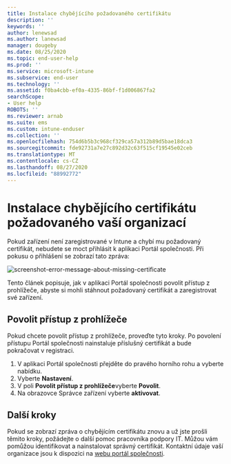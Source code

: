 ```yaml
---
title: Instalace chybějícího požadovaného certifikátu
description: ''
keywords: ''
author: lenewsad
ms.author: lanewsad
manager: dougeby
ms.date: 08/25/2020
ms.topic: end-user-help
ms.prod: ''
ms.service: microsoft-intune
ms.subservice: end-user
ms.technology: ''
ms.assetid: f0ba4cbb-ef0a-4335-86bf-f1d006867fa2
searchScope:
- User help
ROBOTS: ''
ms.reviewer: arnab
ms.suite: ems
ms.custom: intune-enduser
ms.collection: ''
ms.openlocfilehash: 754d6b5b3c968cf329ca57a312b89d5bae18dca3
ms.sourcegitcommit: fde92731a7e27c892d32c63f515cf19545e02ceb
ms.translationtype: MT
ms.contentlocale: cs-CZ
ms.lasthandoff: 08/27/2020
ms.locfileid: "88992772"
---
```

# <a name="install-missing-certificate-required-by-your-organization"></a>Instalace chybějícího certifikátu požadovaného vaší organizací  

Pokud zařízení není zaregistrované v Intune a chybí mu požadovaný certifikát, nebudete se moct přihlásit k aplikaci Portál společnosti. Při pokusu o přihlášení se zobrazí tato zpráva:

![screenshot-error-message-about-missing-certificate](./media/andr-cert_install-1-cert_missing.png)

Tento článek popisuje, jak v aplikaci Portál společnosti povolit přístup z prohlížeče, abyste si mohli stáhnout požadovaný certifikát a zaregistrovat své zařízení. 


## <a name="enable-browser-access"></a>Povolit přístup z prohlížeče
Pokud chcete povolit přístup z prohlížeče, proveďte tyto kroky. Po povolení přístupu Portál společnosti nainstaluje příslušný certifikát a bude pokračovat v registraci.    

1. V aplikaci Portál společnosti přejděte do pravého horního rohu a vyberte nabídku.  
2. Vyberte **Nastavení**.  
3. V poli **Povolit přístup z prohlížeče**vyberte **Povolit**.  
4. Na obrazovce Správce zařízení vyberte **aktivovat**.  

## <a name="next-steps"></a>Další kroky  
Pokud se zobrazí zpráva o chybějícím certifikátu znovu a už jste prošli těmito kroky, požádejte o další pomoc pracovníka podpory IT. Můžou vám pomůžou identifikovat a nainstalovat správný certifikát. Kontaktní údaje vaší organizace jsou k dispozici na [webu portál společnosti](https://go.microsoft.com/fwlink/?linkid=2010980).  


